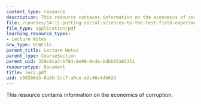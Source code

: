 ```yaml
---
content_type: resource
description: This resource contains information on the economics of corruption.
file: /courses/14-11-putting-social-sciences-to-the-test-field-experiments-in-economics-spring-2006/e982b6db8a2b2cc7a0cee2c46c4db62d_lec7.pdf
file_type: application/pdf
learning_resource_types:
- Lecture Notes
ocw_type: OCWFile
parent_title: Lecture Notes
parent_type: CourseSection
parent_uid: 329c0ca3-6784-8e99-0c4b-bdbb03a02351
resourcetype: Document
title: lec7.pdf
uid: e982b6db-8a2b-2cc7-a0ce-e2c46c4db62d
---
```

This resource contains information on the economics of corruption.

